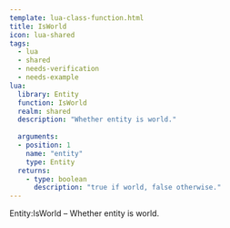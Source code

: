 ```yaml
---
template: lua-class-function.html
title: IsWorld
icon: lua-shared
tags:
  - lua
  - shared
  - needs-verification
  - needs-example
lua:
  library: Entity
  function: IsWorld
  realm: shared
  description: "Whether entity is world."
  
  arguments:
  - position: 1
    name: "entity"
    type: Entity
  returns:
    - type: boolean
      description: "true if world, false otherwise."
---
```


<div class="lua__search__keywords">
Entity:IsWorld &#x2013; Whether entity is world.
</div>
